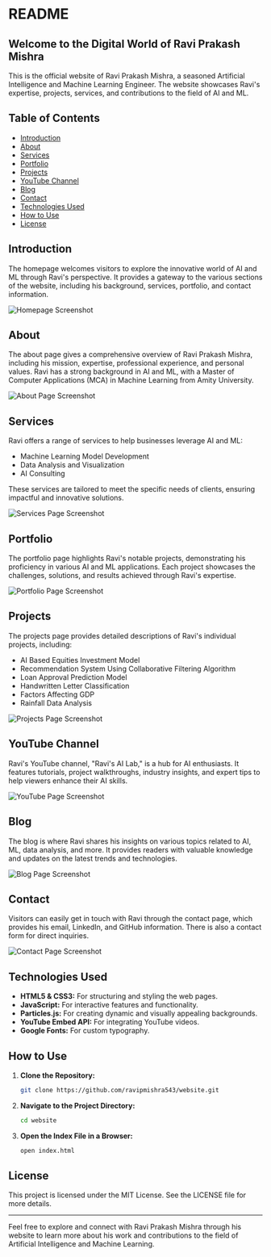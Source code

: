 # README

## Welcome to the Digital World of Ravi Prakash Mishra

This is the official website of Ravi Prakash Mishra, a seasoned Artificial Intelligence and Machine Learning Engineer. The website showcases Ravi's expertise, projects, services, and contributions to the field of AI and ML.

## Table of Contents

- [Introduction](#introduction)
- [About](#about)
- [Services](#services)
- [Portfolio](#portfolio)
- [Projects](#projects)
- [YouTube Channel](#youtube-channel)
- [Blog](#blog)
- [Contact](#contact)
- [Technologies Used](#technologies-used)
- [How to Use](#how-to-use)
- [License](#license)

## Introduction

The homepage welcomes visitors to explore the innovative world of AI and ML through Ravi's perspective. It provides a gateway to the various sections of the website, including his background, services, portfolio, and contact information.

![Homepage Screenshot](images/homepage.png)

## About

The about page gives a comprehensive overview of Ravi Prakash Mishra, including his mission, expertise, professional experience, and personal values. Ravi has a strong background in AI and ML, with a Master of Computer Applications (MCA) in Machine Learning from Amity University.

![About Page Screenshot](images/about.png)

## Services

Ravi offers a range of services to help businesses leverage AI and ML:

- Machine Learning Model Development
- Data Analysis and Visualization
- AI Consulting

These services are tailored to meet the specific needs of clients, ensuring impactful and innovative solutions.

![Services Page Screenshot](images/services.png)

## Portfolio

The portfolio page highlights Ravi's notable projects, demonstrating his proficiency in various AI and ML applications. Each project showcases the challenges, solutions, and results achieved through Ravi's expertise.

![Portfolio Page Screenshot](images/portfolio.png)

## Projects

The projects page provides detailed descriptions of Ravi's individual projects, including:

- AI Based Equities Investment Model
- Recommendation System Using Collaborative Filtering Algorithm
- Loan Approval Prediction Model
- Handwritten Letter Classification
- Factors Affecting GDP
- Rainfall Data Analysis

![Projects Page Screenshot](images/projects.png)

## YouTube Channel

Ravi's YouTube channel, "Ravi's AI Lab," is a hub for AI enthusiasts. It features tutorials, project walkthroughs, industry insights, and expert tips to help viewers enhance their AI skills.

![YouTube Page Screenshot](images/youtube.png)

## Blog

The blog is where Ravi shares his insights on various topics related to AI, ML, data analysis, and more. It provides readers with valuable knowledge and updates on the latest trends and technologies.

![Blog Page Screenshot](images/blog.png)

## Contact

Visitors can easily get in touch with Ravi through the contact page, which provides his email, LinkedIn, and GitHub information. There is also a contact form for direct inquiries.

![Contact Page Screenshot](images/contact.png)

## Technologies Used

- **HTML5 & CSS3:** For structuring and styling the web pages.
- **JavaScript:** For interactive features and functionality.
- **Particles.js:** For creating dynamic and visually appealing backgrounds.
- **YouTube Embed API:** For integrating YouTube videos.
- **Google Fonts:** For custom typography.

## How to Use

1. **Clone the Repository:**
   ```bash
   git clone https://github.com/ravipmishra543/website.git
   ```
2. **Navigate to the Project Directory:**
   ```bash
   cd website
   ```
3. **Open the Index File in a Browser:**
   ```bash
   open index.html
   ```

## License

This project is licensed under the MIT License. See the LICENSE file for more details.

---

Feel free to explore and connect with Ravi Prakash Mishra through his website to learn more about his work and contributions to the field of Artificial Intelligence and Machine Learning.